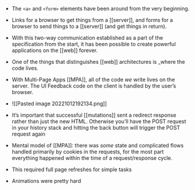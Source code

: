 * The `<a>` and `<form>` elements have been around from the very beginning. 
* Links for a browser to get things from a [[server]], and forms for a browser to send things to a [[server]] (and get things in return). 
* With this two-way communication established as a part of the specification from the start, it has been possible to create powerful applications on the [[web]] forever.
* One of the things that distinguishes [[web]] architectures is _where the code lives.
* With Multi-Page Apps [[MPA]], all of the code _we_ write lives on the server. The UI Feedback code on the client is handled by the user’s browser.
* ![[Pasted image 20221012192134.png]]

* It’s important that successful [[mutations]] sent a redirect response rather than just the new HTML. Otherwise you’ll have the POST request in your history stack and hitting the back button will trigger the POST request again
* Mental model of [[MPA]]:  there was _some_ state and complicated flows handled primarily by cookies in the requests, for the most part everything happened within the time of a request/response cycle.
* This required full page refreshes for simple tasks 
* Animations were pretty hard